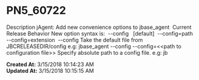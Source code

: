 # PN5_60722

Description jAgent: Add new convenience options to jbase_agent  Current Release Behavior New option syntax is:  --config   [default]  --config=path  --config=extension  --config Take the default file from JBCRELEASEDIR/config e.g: jbase_agent --config --config=&lt;&lt;path to configuration file&gt;&gt; Specify absolute path to a config file. e.g: jb  

**Created At:** 3/15/2018 10:14:23 AM  
**Updated At:** 3/15/2018 10:15:15 AM  

